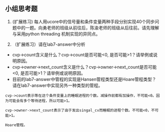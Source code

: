 ## 小组思考题

1. (扩展练习) 每人用ucore中的信号量和条件变量两种手段分别实现40个同步问题中的一题。向勇老师的班级从前往后，陈渝老师的班级从后往前。请先理解与采用python threading 机制实现的异同点。

2. （扩展练习）请在lab7-answer中分析
  -  cvp->count含义是什么？cvp->count是否可能<0, 是否可能>1？请举例或说明原因。
  -  cvp->owner->next_count含义是什么？cvp->owner->next_count是否可能<0, 是否可能>1？请举例或说明原因。
  -  目前的lab7-answer中管程的实现是Hansen管程类型还是Hoare管程类型？请在lab7-answer中实现另外一种类型的管程。

```
cvp->count表示等在这个条件变量上的睡眠进程的个数。减操作前都有加操作，不可能<0。因为可能会有多个等待进程，所以可能>1。

cvp->owner->next_count表示了由于发出singal_cv而睡眠的进程个数。不可能<0，不可能>1。

Hoare管程。
```


